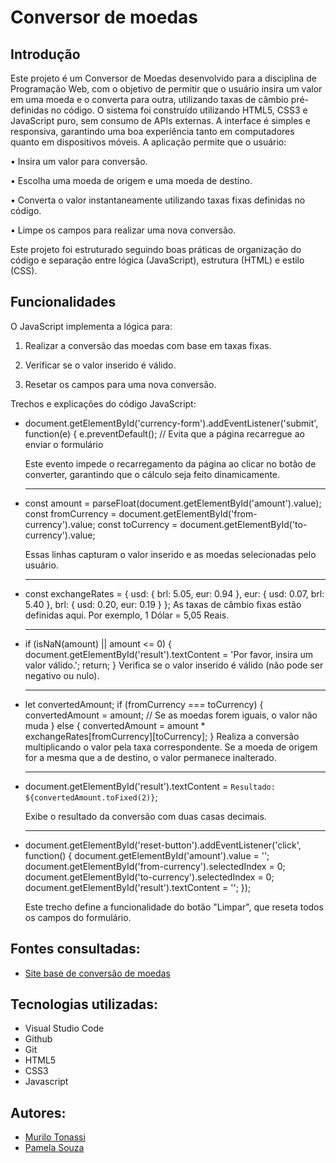 # Conversor de moedas

## Introdução

Este projeto é um Conversor de Moedas desenvolvido para a disciplina de Programação Web, com o objetivo de permitir que o usuário insira um valor em uma moeda e o converta para outra, utilizando taxas de câmbio pré-definidas no código. O sistema foi construído utilizando HTML5, CSS3 e JavaScript puro, sem consumo de APIs externas. A interface é simples e responsiva, garantindo uma boa experiência tanto em computadores quanto em dispositivos móveis.
A aplicação permite que o usuário:
 
• Insira um valor para conversão.
 
• Escolha uma moeda de origem e uma moeda de destino.
 
• Converta o valor instantaneamente utilizando taxas fixas definidas no código.
 
• Limpe os campos para realizar uma nova conversão.
 
Este projeto foi estruturado seguindo boas práticas de organização do código e separação entre lógica (JavaScript), estrutura (HTML) e estilo (CSS).

## Funcionalidades

O JavaScript implementa a lógica para:
1. Realizar a conversão das moedas com base em taxas fixas.
 
2. Verificar se o valor inserido é válido.
 
3. Resetar os campos para uma nova conversão.
 
Trechos e explicações do código JavaScript:

- document.getElementById('currency-form').addEventListener('submit', function(e) {
    e.preventDefault();  // Evita que a página recarregue ao enviar o formulário

    Este evento impede o recarregamento da página ao clicar no botão de converter, garantindo que o cálculo seja feito dinamicamente.
    <hr>

- const amount = parseFloat(document.getElementById('amount').value);
    const fromCurrency = document.getElementById('from-currency').value;
    const toCurrency = document.getElementById('to-currency').value;

    Essas linhas capturam o valor inserido e as moedas selecionadas pelo usuário.
    <hr>

- const exchangeRates = {
    usd: { brl: 5.05, eur: 0.94 },
    eur: { usd: 0.07, brl: 5.40 },
    brl: { usd: 0.20, eur: 0.19 }
};
     As taxas de câmbio fixas estão definidas aqui. Por exemplo, 1 Dólar = 5,05 Reais.
     <hr>

 - if (isNaN(amount) || amount <= 0) {
    document.getElementById('result').textContent = 'Por favor, insira um valor válido.';
    return;
}
    Verifica se o valor inserido é válido (não pode ser negativo ou nulo).
    <hr>


- let convertedAmount;
if (fromCurrency === toCurrency) {
    convertedAmount = amount;  // Se as moedas forem iguais, o valor não muda
} else {
    convertedAmount = amount * exchangeRates[fromCurrency][toCurrency];
}
    Realiza a conversão multiplicando o valor pela taxa correspondente. Se a moeda de origem for a mesma que a de destino, o valor permanece inalterado.
    <hr>


- document.getElementById('result').textContent = `Resultado: ${convertedAmount.toFixed(2)}`;

    Exibe o resultado da conversão com duas casas decimais.
    <hr>


- document.getElementById('reset-button').addEventListener('click', function() {
    document.getElementById('amount').value = '';
    document.getElementById('from-currency').selectedIndex = 0;
    document.getElementById('to-currency').selectedIndex = 0;
    document.getElementById('result').textContent = '';
});

    Este trecho define a funcionalidade do botão "Limpar", que reseta todos os campos do formulário.

## Fontes consultadas:

- [Site base de conversão de moedas](https://www.bcb.gov.br/conversao)
 

 ## Tecnologias utilizadas:
- Visual Studio Code
 - Github
 - Git
 - HTML5
 - CSS3
 - Javascript

  ## Autores:
- [Murilo Tonassi](https://github.com/murilo-tonassi)
- [Pamela Souza](https://github.com/PamelaSouzaSilva)

